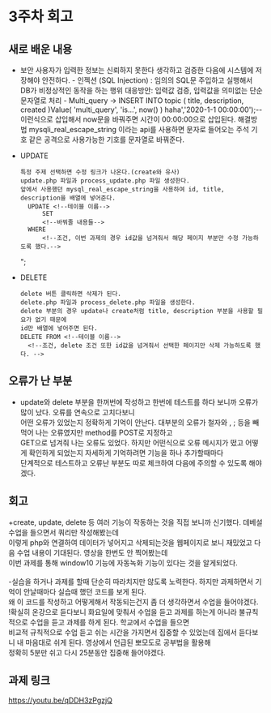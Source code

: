 # 3주차 회고
## 새로 배운 내용
- 보안 
      사용자가 입력한 정보는 신뢰하지 못한다 생각하고 검증한 다음에 시스템에 저장해야 안전하다.
      - 인젝션 (SQL Injection) : 임의의 SQL문 주입하고 실행해서 DB가 비정상적인 동작을 하는 행위
      대응방안: 입력값 검증, 입력값을 의미없는 단순 문자열로 처리
        - Multi_query -> INSERT INTO topic ( title, description, created )Value( 'multi_query', 'is...', now() )
          haha','2020-1-1 00:00:00');-- 이런식으로 삽입해서 now문을 바꿔주면 시간이 00:00:00으로 삽입된다.
          해결방법 mysqli_real_escape_string 이라는 api를 사용하면 문자로 들어오는 주석 기호 같은 공격으로 사용가능한 기호를 문자열로 바꿔준다.

            
     
      
- UPDATE

      특정 주제 선택하면 수정 링크가 나온다.(create와 유사)
      update.php 파일과 process_update.php 파일 생성한다. 
      앞에서 사용했던 mysql_real_escape_string을 사용하여 id, title, description을 배열에 넣어준다.
        UPDATE <!--테이블 이름-->
            SET
            <!--바꿔줄 내용들-->
        WHERE
            <!--조건, 이번 과제의 경우 id값을 넘겨줘서 해당 페이지 부분만 수정 가능하도록 했다.-->

    ";
      
- DELETE

      delete 버튼 클릭하면 삭제가 된다.  
      delete.php 파일과 process_delete.php 파일을 생성한다.
      delete 부분의 경우 update나 create처럼 title, description 부분을 사용할 필요가 없기 때문에 
      id만 배열에 넣어주면 된다. 
      DELETE FROM <!--테이블 이름-->
        <!--조건, delete 조건 또한 id값을 넘겨줘서 선택한 페이지만 삭제 가능하도록 했다. -->
      
      
## 오류가 난 부분
- update와 delete 부분을 한꺼번에 작성하고 한번에 테스트를 하다 보니까 오류가 많이 났다. 오류를 연속으로 고치다보니<br>
  어떤 오류가 있었는지 정확하게 기억이 안난다. 대부분의 오류가 철자와 , ; 등을 빼먹어 나는 오류였지만 method를 POST로 지정하고<br>
  GET으로 넘겨줘 나는 오류도 있었다. 하지만 어떤식으로 오류 메시지가 떴고 어떻게 확인하게 되었는지 자세하게 기억하려면 기능을 하나 추가할때마다<br>
  단계적으로 테스트하고 오류난 부분도 따로 체크하여 다음에 주의할 수 있도록 해야겠다.

## 회고
+create, update, delete 등 여러 기능이 작동하는 것을 직접 보니까 신기했다. 데베설 수업을 들으면서 쿼리만 작성해봤는데<br> 
이렇게 php와 연결하여 데이터가 넣어지고 삭제되는것을 웹페이지로 보니 재밌었고 다음 수업 내용이 기대된다. 영상을 한번도 안 찍어봤는데 <br>이번 과제를 통해 window10 기능에 자동녹화 기능이 있다는 것을 알게되었다.  
<br>-실습을 하거나 과제를 할때 단순히 따라치지만 않도록 노력한다. 하지만 과제하면서 기억이 안날때마다 실습때 했던 코드를 보게 된다.<br>
왜 이 코드를 작성하고 어떻게해서 작동되는건지 좀 더 생각하면서 수업을 들어야겠다. 
<br>!확실히 온강으로 듣다보니 화요일에 맞춰서 수업을 듣고 과제를 하는게 아니라 불규칙적으로 수업을 듣고 과제를 하게 된다. 학교에서 수업을 들으면<br>
비교적 규칙적으로 수업 듣고 쉬는 시간을 가지면서 집중할 수 있었는데 집에서 듣다보니 내 마음대로 쉬게 된다. 영상에서 언급된 뽀모도로 공부법을 활용해<br>
정확히 5분만 쉬고 다시 25분동안 집중해 들어야겠다. 

## 과제 링크
<https://youtu.be/qDDH3zPgzjQ>
     
      
      
